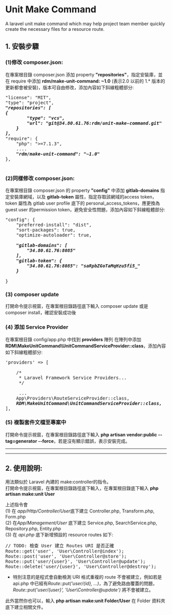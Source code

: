 # Unit Make Command

<p>A laravel unit make command which may help project team member quickly create the necessary files for a resource route.</p>

## 1. 安裝步驟
    
    
### (1)修改 composer.json:
在專案根目錄 composer.json 添加 property **"repositories"**，指定安裝庫，並在 require 中添加 **rdm/make-unit-command: ~1.0** (表示2.0 以前的 1.* 版本的更新都會被安裝)，版本可自由修改，添加內容如下斜線粗體部分:



<pre>
"license": "MIT",   
"type": "project",  
<em><strong>"repositories": [  
{  
        "type": "vcs",  
        "url": "git@34.80.61.76:rdm/unit-make-command.git"  
    }  
],</strong></em>  
"require": {  
    "php": ">=7.1.3",  
    ....  
    <em><strong>"rdm/make-unit-command": "~1.0"</strong></em>  
},
</span>
</pre>



### (2)同樣修改 composer.json:
在專案根目錄 composer.json 的 property **"config"** 中添加 **gitlab-domains** 指定安裝庫網域，以及 **gitlab-token** 屬性，指定存取該網域的access token，token 屬性為 gitlab user profile 底下的 personal_access_tokens，應更換為 guest user 的permission token，避免安全性問題，添加內容如下斜線粗體部分:


<pre>
"config": {  
    "preferred-install": "dist",  
    "sort-packages": true,  
    "optimize-autoloader": true,  
    <em><strong>
    "gitlab-domains": [  
        "34.80.61.76:8085"  
    ],  
    "gitlab-token": {  
        "34.80.61.76:8085": "saRpbZGoTaMqHzu5fi5_"  
    }  
</strong></em>
}  
</pre>


### (3) composer update
打開命令提示視窗，在專案根目錄路徑底下輸入 composer update 或是 composer install，確認安裝成功後

### (4) 添加 Service Provider
在專案根目錄 config/app.php 中找到 **providers** 陣列 在陣列中添加 **RDM\MakeUnitCommand\UnitCommandServiceProvider::class**，添加內容如下斜線粗體部分:

<pre>
'providers' => [  

    /*  
     * Laravel Framework Service Providers...  
     */  
     
     ...  
    App\Providers\RouteServiceProvider::class,  
    <em><strong>RDM\MakeUnitCommand\UnitCommandServiceProvider::class,</strong></em>  
],
</pre>


### (5) 複製套件文檔至專案中
打開命令提示視窗，在專案根目錄路徑底下輸入 **php artisan vendor:public --tag=generator --force**，若是沒有顯示錯誤，表示安裝完成。
  

------------------------------------------------------------------------------------------------------
------------------------------------------------------------------------------------------------------
  
## 2. 使用說明:
用法類似於 Laravel 內建的 make:controller的指令。  
打開命令提示視窗，在專案根目錄路徑底下輸入，在專案根目錄底下輸入 **php artisan make:unit User**  

上述指令會  
(1) 在 *app/Http/Controller/User*底下建立 Controller.php, Transform.php, Form.php  
(2) 在*App/Management/User* 底下建立 Service.php, SearchService.php, Repository.php, Entity.php  
(3) 在 *api.php* 底下新增預設的 resource routes 如下:  

<pre>
// TODO: 檢查 User 建立 Routes URI 是否正確
Route::get('user', 'User\Controller@index');
Route::post('user', 'User\Controller@store');
Route::put('user/{user}', 'User\Controller@update');
Route::delete('user/{user}', 'User\Controller@destroy');
</pre>
 
   * 特別注意的是程式會自動檢測 URI 格式重複的 route 不會被建立，例如若是 api.php 中已經有*Route::put('user/{id}, ...)*，為了避免路由覆蓋的問題，*Route::put('user/{user}', 'User\Controller@update')* 將不會被建立。   

此外當然你也可以，輸入 **php artisan make:unit Folder/User** 在 Folder 資料夾底下建立相關文件。  
